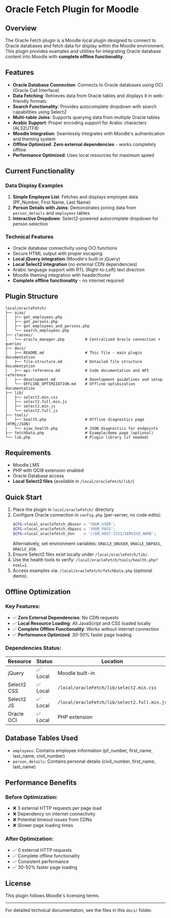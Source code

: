# Oracle Fetch Plugin for Moodle

## Overview

The Oracle Fetch plugin is a Moodle local plugin designed to connect to Oracle databases and fetch data for display within the Moodle environment. This plugin provides examples and utilities for integrating Oracle database content into Moodle with **complete offline functionality**.

## Features

- **Oracle Database Connection**: Connects to Oracle databases using OCI (Oracle Call Interface)
- **Data Fetching**: Retrieves data from Oracle tables and displays it in web-friendly formats
- **Search Functionality**: Provides autocomplete dropdown with search capabilities using Select2
- **Multi-table Joins**: Supports querying data from multiple Oracle tables
- **Arabic Support**: Proper encoding support for Arabic characters (AL32UTF8)
- **Moodle Integration**: Seamlessly integrates with Moodle's authentication and theming system
- **Offline Optimized**: **Zero external dependencies** - works completely offline
- **Performance Optimized**: Uses local resources for maximum speed

## Current Functionality

### Data Display Examples
1. **Simple Employee List**: Fetches and displays employee data (PF_Number, First Name, Last Name)
2. **Person Details with Joins**: Demonstrates joining data from `person_details` and `employees` tables
3. **Interactive Dropdown**: Select2-powered autocomplete dropdown for person selection

### Technical Features
- Oracle database connectivity using OCI functions
- Secure HTML output with proper escaping
- **Local jQuery integration** (Moodle's built-in jQuery)
- **Local Select2 integration** (no external CDN dependencies)
- Arabic language support with RTL (Right-to-Left) text direction
- Moodle theming integration with header/footer
- **Complete offline functionality** - no internet required

## Plugin Structure

```
local/oracleFetch/
├── ajax/
│   ├── get_employees.php
│   ├── get_persons.php
│   ├── get_employees_and_persons.php
│   └── search_employees.php
├── classes/
│   └── oracle_manager.php         # Centralized Oracle connection + queries
├── docs/
│   ├── README.md                  # This file - main plugin documentation
│   ├── file-structure.md          # Detailed file structure documentation
│   ├── api-reference.md           # Code documentation and API reference
│   ├── development.md             # Development guidelines and setup
│   └── OFFLINE_OPTIMIZATION.md    # Offline optimization documentation
├── lib/
│   ├── select2.min.css
│   ├── select2.full.min.js
│   ├── select2.min.js
│   └── select2.full.js
├── tools/
│   ├── health.php                 # Offline diagnostics page (HTML/JSON)
│   └── ajax_health.php            # JSON diagnostics for endpoints
├── fetchData.php                  # Example/demo page (optional)
└── lib.php                        # Plugin library (if needed)
```

## Requirements

- Moodle LMS
- PHP with OCI8 extension enabled
- Oracle Database access
- **Local Select2 files** (available in `/local/oracleFetch/lib/`)

## Quick Start

1. Place the plugin in `local/oracleFetch/` directory
2. Configure Oracle connection in `config.php` (per-server, no code edits):
   ```php
   $CFG->local_oraclefetch_dbuser = 'YOUR_USER';
   $CFG->local_oraclefetch_dbpass = 'YOUR_PASS';
   $CFG->local_oraclefetch_dsn    = '//DB_HOST:1521/SERVICE_NAME';
   ```
   Alternatively, set environment variables: `ORACLE_DBUSER`, `ORACLE_DBPASS`, `ORACLE_DSN`.
3. Ensure Select2 files exist locally under `/local/oracleFetch/lib/`.
4. Use the health tools to verify: `/local/oracleFetch/tools/health.php?html=1`.
5. Access examples via: `/local/oracleFetch/fetchData.php` (optional demo).

## Offline Optimization

### **Key Features:**
- ✅ **Zero External Dependencies**: No CDN requests
- ✅ **Local Resource Loading**: All JavaScript and CSS loaded locally
- ✅ **Complete Offline Functionality**: Works without internet connection
- ✅ **Performance Optimized**: 30-50% faster page loading

### **Dependencies Status:**
| Resource | Status | Location |
|----------|--------|----------|
| jQuery | ✅ Local | Moodle built-in |
| Select2 CSS | ✅ Local | `/local/oracleFetch/lib/select2.min.css` |
| Select2 JS | ✅ Local | `/local/oracleFetch/lib/select2.full.min.js` |
| Oracle OCI | ✅ Local | PHP extension |

## Database Tables Used

- `employees`: Contains employee information (pf_number, first_name, last_name, civil_number)
- `person_details`: Contains personal details (civil_number, first_name, last_name)

## Performance Benefits

### **Before Optimization:**
- ❌ 3 external HTTP requests per page load
- ❌ Dependency on internet connectivity
- ❌ Potential timeout issues from CDNs
- ❌ Slower page loading times

### **After Optimization:**
- ✅ 0 external HTTP requests
- ✅ Complete offline functionality
- ✅ Consistent performance
- ✅ 30-50% faster page loading

## License

This plugin follows Moodle's licensing terms.

---

For detailed technical documentation, see the files in this `docs/` folder. 
